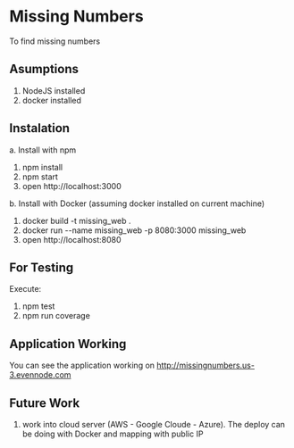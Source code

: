 # Missing Numbers

To find missing numbers

## Asumptions

1. NodeJS installed
2. docker installed


## Instalation

a. Install with npm

1. npm install
2. npm start
3. open http://localhost:3000

b. Install with Docker (assuming docker installed on current machine)

1. docker build -t missing_web .
2. docker run --name missing_web -p 8080:3000 missing_web
3. open http://localhost:8080


## For Testing

  Execute:
  
  1. npm test
  2. npm run coverage


## Application Working

You can see the application working on http://missingnumbers.us-3.evennode.com

  
## Future Work

1. work into cloud server (AWS - Google Cloude - Azure). The deploy can be doing with Docker and 
   mapping with public IP

